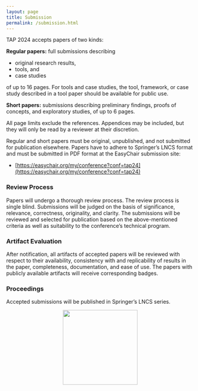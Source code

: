 ```yaml
---
layout: page
title: Submission
permalink: /submission.html
---
```


TAP 2024 accepts papers of two kinds:

**Regular papers:** full submissions describing

- original research results,
- tools, and
- case studies

of up to 16 pages. For tools and case studies, the tool, framework, or
case study described in a tool paper should be available for public use.

**Short papers:** submissions describing preliminary findings, proofs of
concepts, and exploratory studies, of up to 6 pages.

All page limits exclude the references. Appendices may be included,
but they will only be read by a reviewer at their discretion.

Regular and short papers must be original, unpublished, and not submitted
for publication elsewhere.
Papers
have to adhere to Springer’s LNCS format and must be submitted in PDF
format at the EasyChair submission site:

- [https://easychair.org/my/conference?conf=tap24](https://easychair.org/my/conference?conf=tap24)

### Review Process

Papers will undergo a thorough review process. The review process is
single blind. Submissions will be judged on the basis of significance,
relevance, correctness, originality, and clarity. The submissions will
be reviewed and selected for publication based on the above-mentioned
criteria as well as suitability to the conference’s technical program.

### Artifact Evaluation

After notification, all artifacts of accepted papers will be reviewed
with respect to their availability, consistency with and replicability
of results in the paper, completeness, documentation, and ease of use.
The papers with publicly available artifacts will receive 
corresponding badges.

### Proceedings

Accepted submissions will be published in Springer’s LNCS series. 

<p align="center"><img src="/2024/assets/images/LNCS-Logo.jpeg" width="200"/></p>
